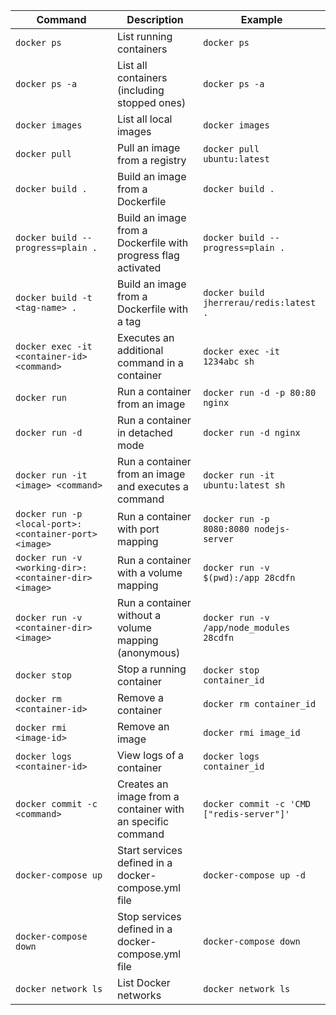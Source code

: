 | Command                                               | Description                                                   | Example                                   |
| ----------------------------------------------------- | ------------------------------------------------------------- | ----------------------------------------- |
| `docker ps`                                           | List running containers                                       | `docker ps`                               |
| `docker ps -a`                                        | List all containers (including stopped ones)                  | `docker ps -a`                            |
| `docker images`                                       | List all local images                                         | `docker images`                           |
| `docker pull`                                         | Pull an image from a registry                                 | `docker pull ubuntu:latest`               |
| `docker build .`                                      | Build an image from a Dockerfile                              | `docker build .`                          |
| `docker build --progress=plain .`                     | Build an image from a Dockerfile with progress flag activated | `docker build --progress=plain .`         |
| `docker build -t <tag-name> .`                        | Build an image from a Dockerfile with a tag                   | `docker build jherrerau/redis:latest .`   |
| `docker exec -it <container-id> <command>`            | Executes an additional command in a container                 | `docker exec -it 1234abc sh`              |
| `docker run`                                          | Run a container from an image                                 | `docker run -d -p 80:80 nginx`            |
| `docker run -d`                                       | Run a container in detached mode                              | `docker run -d nginx`                     |
| `docker run -it <image> <command>`                    | Run a container from an image and executes a command          | `docker run -it ubuntu:latest sh`         |
| `docker run -p <local-port>:<container-port> <image>` | Run a container with port mapping                             | `docker run -p 8080:8080 nodejs-server`   |
| `docker run -v <working-dir>:<container-dir> <image>` | Run a container with a volume mapping                         | `docker run -v $(pwd):/app 28cdfn`        |
| `docker run -v <container-dir> <image>`               | Run a container without a volume mapping (anonymous)          | `docker run -v /app/node_modules 28cdfn`  |
| `docker stop`                                         | Stop a running container                                      | `docker stop container_id`                |
| `docker rm <container-id>`                            | Remove a container                                            | `docker rm container_id`                  |
| `docker rmi <image-id>`                               | Remove an image                                               | `docker rmi image_id`                     |
| `docker logs <container-id>`                          | View logs of a container                                      | `docker logs container_id`                |
| `docker commit -c <command>`                          | Creates an image from a container with an specific command    | `docker commit -c 'CMD ["redis-server"]'` |
| `docker-compose up`                                   | Start services defined in a docker-compose.yml file           | `docker-compose up -d`                    |
| `docker-compose down`                                 | Stop services defined in a docker-compose.yml file            | `docker-compose down`                     |
| `docker network ls`                                   | List Docker networks                                          | `docker network ls`                       |